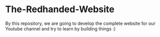 # The-Redhanded-Website
By this repository, we are going to develop the complete website for our Youtube channel and try to learn by building things :)
